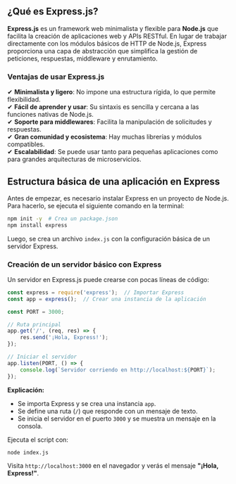 ## **¿Qué es Express.js?**
**Express.js** es un framework web minimalista y flexible para **Node.js** que facilita la creación de aplicaciones web y APIs RESTful. En lugar de trabajar directamente con los módulos básicos de HTTP de Node.js, Express proporciona una capa de abstracción que simplifica la gestión de peticiones, respuestas, middleware y enrutamiento.

### **Ventajas de usar Express.js**
✔ **Minimalista y ligero**: No impone una estructura rígida, lo que permite flexibilidad.  
✔ **Fácil de aprender y usar**: Su sintaxis es sencilla y cercana a las funciones nativas de Node.js.  
✔ **Soporte para middlewares**: Facilita la manipulación de solicitudes y respuestas.  
✔ **Gran comunidad y ecosistema**: Hay muchas librerías y módulos compatibles.  
✔ **Escalabilidad**: Se puede usar tanto para pequeñas aplicaciones como para grandes arquitecturas de microservicios.


## **Estructura básica de una aplicación en Express**
Antes de empezar, es necesario instalar Express en un proyecto de Node.js. Para hacerlo, se ejecuta el siguiente comando en la terminal:
``` sh
npm init -y  # Crea un package.json
npm install express
```
Luego, se crea un archivo `index.js` con la configuración básica de un servidor Express.

### **Creación de un servidor básico con Express**
Un servidor en Express.js puede crearse con pocas líneas de código:
``` js
const express = require('express');  // Importar Express
const app = express();  // Crear una instancia de la aplicación

const PORT = 3000;  

// Ruta principal
app.get('/', (req, res) => {
    res.send('¡Hola, Express!');
});

// Iniciar el servidor
app.listen(PORT, () => {
    console.log(`Servidor corriendo en http://localhost:${PORT}`);
});
```
**Explicación:**
- Se importa Express y se crea una instancia `app`.
- Se define una ruta (`/`) que responde con un mensaje de texto.
- Se inicia el servidor en el puerto `3000` y se muestra un mensaje en la consola.


Ejecuta el script con:
``` sh
node index.js
```
Visita `http://localhost:3000` en el navegador y verás el mensaje **"¡Hola, Express!"**.

